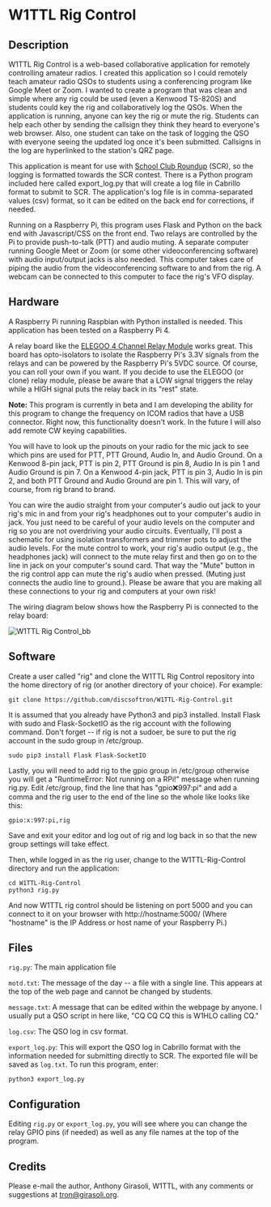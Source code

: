 # W1TTL Rig Control

## Description
W1TTL Rig Control is a web-based collaborative application for remotely controlling amateur radios.  I created this application so I could remotely teach amateur radio QSOs to students using a conferencing program like Google Meet or Zoom.  I wanted to create a program that was clean and simple where any rig could be used (even a Kenwood TS-820S) and students could key the rig and collaboratively log the QSOs.  When the application is running, anyone can key the rig or mute the rig.  Students can help each other by sending the callsign they think they heard to everyone's web browser.  Also, one student can take on the task of logging the QSO with everyone seeing the updated log once it's been submitted.  Callsigns in the log are hyperlinked to the station's QRZ page.

This application is meant for use with [School Club Roundup](http://www.arrl.org/school-club-roundup) (SCR), so the logging is formatted towards the SCR contest.  There is a Python program included here called export_log.py that will create a log file in Cabrillo format to submit to SCR.  The application's log file is in comma-separated values (csv) format, so it can be edited on the back end for corrections, if needed.

Running on a Raspberry Pi, this program uses Flask and Python on the back end with Javascript/CSS on the front end.  Two relays are controlled by the Pi to provide push-to-talk (PTT) and audio muting.  A separate computer running Google Meet or Zoom (or some other videoconferencing software) with audio input/output jacks is also needed.  This computer takes care of piping the audio from the videoconferencing software to and from the rig.  A webcam can be connected to this computer to face the rig's VFO display.

## Hardware

A Raspberry Pi running Raspbian with Python installed is needed.  This application has been tested on a Raspberry Pi 4.

A relay board like the [ELEGOO 4 Channel Relay Module](https://www.amazon.com/ELEGOO-Channel-Optocoupler-Arduino-Raspberry/dp/B01HEQF5HU/) works great.  This board has opto-isolators to isolate the Raspberry Pi's 3.3V signals from the relays and can be powered by the Raspberry Pi's 5VDC source.  Of course, you can roll your own if you want.  If you decide to use the ELEGOO (or clone) relay module, please be aware that a LOW signal triggers the relay while a HIGH signal puts the relay back in its "rest" state.

**Note:** This program is currently in beta and I am developing the ability for this program to change the frequency on ICOM radios that have a USB connector.  Right now, this functionality doesn't work.  In the future I will also add remote CW keying capabilities.

You will have to look up the pinouts on your radio for the mic jack to see which pins are used for PTT, PTT Ground, Audio In, and Audio Ground.  On a Kenwood 8-pin jack, PTT is pin 2, PTT Ground is pin 8, Audio In is pin 1 and Audio Ground is pin 7.  On a Kenwood 4-pin jack, PTT is pin 3, Audio In is pin 2, and both PTT Ground and Audio Ground are pin 1.  This will vary, of course, from rig brand to brand.  

You can wire the audio straight from your computer's audio out jack to your rig's mic in and from your rig's headphones out to your computer's audio in jack.  You just need to be careful of your audio levels on the computer and rig so you are not overdriving your audio circuits.  Eventually, I'll post a schematic for using isolation transformers and trimmer pots to adjust the audio levels.  For the mute control to work, your rig's audio output (e.g., the headphones jack) will connect to the mute relay first and then go on to the line in jack on your computer's sound card.  That way the "Mute" button in the rig control app can mute the rig's audio when pressed.  (Muting just connects the audio line to ground.). Please be aware that you are making all these connections to your rig and computers at your own risk!

The wiring diagram below shows how the Raspberry Pi is connected to the relay board:

![W1TTL Rig Control_bb](https://user-images.githubusercontent.com/12022870/104746606-827f9700-571d-11eb-9e74-5acac8fcab20.jpg)

## Software

Create a user called "rig" and clone the W1TTL Rig Control repository into the home directory of rig (or another directory of your choice).  For example:

    git clone https://github.com/discsoftron/W1TTL-Rig-Control.git
    
It is assumed that you already have Python3 and pip3 installed.  Install Flask with sudo and Flask-SocketIO as the rig account with the following command.  Don't forget -- if rig is not a sudoer, be sure to put the rig account in the sudo group in /etc/group.

    sudo pip3 install Flask Flask-SocketIO

Lastly, you will need to add rig to the gpio group in /etc/group otherwise you will get a "RuntimeError: Not running on a RPi!" message when running rig.py.  Edit /etc/group, find the line that has "gpio:x:997:pi" and add a comma and the rig user to the end of the line so the whole like looks like this:

    gpio:x:997:pi,rig
    
Save and exit your editor and log out of rig and log back in so that the new group settings will take effect.

Then, while logged in as the rig user, change to the W1TTL-Rig-Control directory and run the application:

    cd W1TTL-Rig-Control
    python3 rig.py
  
And now W1TTL rig control should be listening on port 5000 and you can connect to it on your browser with http://hostname:5000/ (Where "hostname" is the IP Address or host name of your Raspberry Pi.)

## Files

`rig.py`: The main application file

`motd.txt`: The message of the day -- a file with a single line.  This appears at the top of the web page and cannot be changed by students.

`message.txt`: A message that can be edited within the webpage by anyone.  I usually put a QSO script in here like, "CQ CQ CQ this is W1HLO calling CQ."

`log.csv`: The QSO log in csv format.

`export_log.py`: This will export the QSO log in Cabrillo format with the information needed for submitting directly to SCR.  The exported file will be saved as `log.txt`.  To run this program, enter:
    
    python3 export_log.py

## Configuration

Editing `rig.py` or `export_log.py`, you will see where you can change the relay GPIO pins (if needed) as well as any file names at the top of the program.

## Credits

Please e-mail the author, Anthony Girasoli, W1TTL, with any comments or suggestions at tron@girasoli.org.
